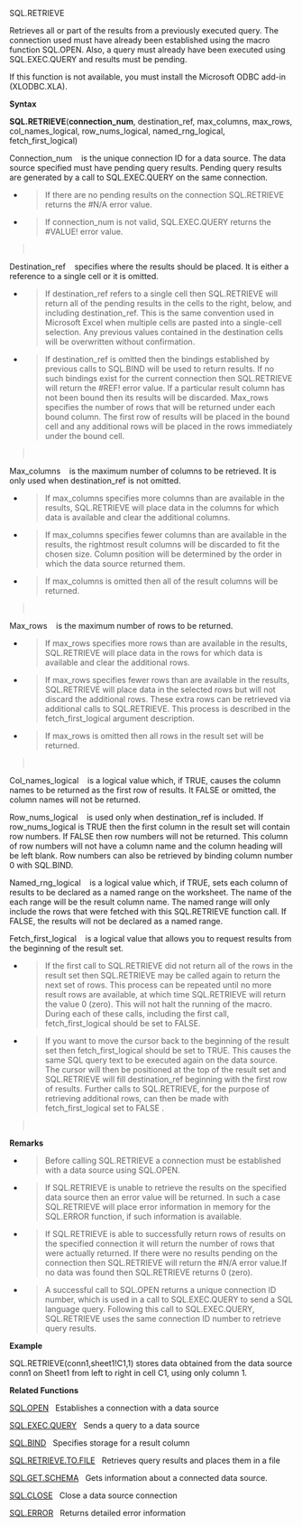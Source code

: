 SQL.RETRIEVE

Retrieves all or part of the results from a previously executed query.
The connection used must have already been established using the macro
function SQL.OPEN. Also, a query must already have been executed using
SQL.EXEC.QUERY and results must be pending.

If this function is not available, you must install the Microsoft ODBC
add-in (XLODBC.XLA).

**Syntax**

**SQL.RETRIEVE**(**connection\_num**, destination\_ref, max\_columns,
max\_rows, col\_names\_logical, row\_nums\_logical, named\_rng\_logical,
fetch\_first\_logical)

Connection\_num    is the unique connection ID for a data source. The
data source specified must have pending query results. Pending query
results are generated by a call to SQL.EXEC.QUERY on the same
connection.

  - > If there are no pending results on the connection SQL.RETRIEVE
    > returns the \#N/A error value.

  - > If connection\_num is not valid, SQL.EXEC.QUERY returns the
    > \#VALUE\! error value.

>  

Destination\_ref    specifies where the results should be placed. It is
either a reference to a single cell or it is omitted.

  - > If destination\_ref refers to a single cell then SQL.RETRIEVE will
    > return all of the pending results in the cells to the right,
    > below, and including destination\_ref. This is the same convention
    > used in Microsoft Excel when multiple cells are pasted into a
    > single-cell selection. Any previous values contained in the
    > destination cells will be overwritten without confirmation.

  - > If destination\_ref is omitted then the bindings established by
    > previous calls to SQL.BIND will be used to return results. If no
    > such bindings exist for the current connection then SQL.RETRIEVE
    > will return the \#REF\! error value. If a particular result column
    > has not been bound then its results will be discarded. Max\_rows
    > specifies the number of rows that will be returned under each
    > bound column. The first row of results will be placed in the bound
    > cell and any additional rows will be placed in the rows
    > immediately under the bound cell.

>  

Max\_columns    is the maximum number of columns to be retrieved. It is
only used when destination\_ref is not omitted.

  - > If max\_columns specifies more columns than are available in the
    > results, SQL.RETRIEVE will place data in the columns for which
    > data is available and clear the additional columns.

  - > If max\_columns specifies fewer columns than are available in the
    > results, the rightmost result columns will be discarded to fit the
    > chosen size. Column position will be determined by the order in
    > which the data source returned them.

  - > If max\_columns is omitted then all of the result columns will be
    > returned.

>  

Max\_rows    is the maximum number of rows to be returned.

  - > If max\_rows specifies more rows than are available in the
    > results, SQL.RETRIEVE will place data in the rows for which data
    > is available and clear the additional rows.

  - > If max\_rows specifies fewer rows than are available in the
    > results, SQL.RETRIEVE will place data in the selected rows but
    > will not discard the additional rows. These extra rows can be
    > retrieved via additional calls to SQL.RETRIEVE. This process is
    > described in the fetch\_first\_logical argument description.

  - > If max\_rows is omitted then all rows in the result set will be
    > returned.

>  

Col\_names\_logical    is a logical value which, if TRUE, causes the
column names to be returned as the first row of results. It FALSE or
omitted, the column names will not be returned.

Row\_nums\_logical    is used only when destination\_ref is included. If
row\_nums\_logical is TRUE then the first column in the result set will
contain row numbers. If FALSE then row numbers will not be returned.
This column of row numbers will not have a column name and the column
heading will be left blank. Row numbers can also be retrieved by binding
column number 0 with SQL.BIND.

Named\_rng\_logical    is a logical value which, if TRUE, sets each
column of results to be declared as a named range on the worksheet. The
name of the each range will be the result column name. The named range
will only include the rows that were fetched with this SQL.RETRIEVE
function call. If FALSE, the results will not be declared as a named
range.

Fetch\_first\_logical    is a logical value that allows you to request
results from the beginning of the result set.

  - > If the first call to SQL.RETRIEVE did not return all of the rows
    > in the result set then SQL.RETRIEVE may be called again to return
    > the next set of rows. This process can be repeated until no more
    > result rows are available, at which time SQL.RETRIEVE will return
    > the value 0 (zero). This will not halt the running of the macro.
    > During each of these calls, including the first call,
    > fetch\_first\_logical should be set to FALSE.

  - > If you want to move the cursor back to the beginning of the result
    > set then fetch\_first\_logical should be set to TRUE. This causes
    > the same SQL query text to be executed again on the data source.
    > The cursor will then be positioned at the top of the result set
    > and SQL.RETRIEVE will fill destination\_ref beginning with the
    > first row of results. Further calls to SQL.RETRIEVE, for the
    > purpose of retrieving additional rows, can then be made with
    > fetch\_first\_logical set to FALSE .

>  

**Remarks**

  - > Before calling SQL.RETRIEVE a connection must be established with
    > a data source using SQL.OPEN.

  - > If SQL.RETRIEVE is unable to retrieve the results on the specified
    > data source then an error value will be returned. In such a case
    > SQL.RETRIEVE will place error information in memory for the
    > SQL.ERROR function, if such information is available.

  - > If SQL.RETRIEVE is able to successfully return rows of results on
    > the specified connection it will return the number of rows that
    > were actually returned. If there were no results pending on the
    > connection then SQL.RETRIEVE will return the \#N/A error value.If
    > no data was found then SQL.RETRIEVE returns 0 (zero).

  - > A successful call to SQL.OPEN returns a unique connection ID
    > number, which is used in a call to SQL.EXEC.QUERY to send a SQL
    > language query. Following this call to SQL.EXEC.QUERY,
    > SQL.RETRIEVE uses the same connection ID number to retrieve query
    > results.

**Example**

SQL.RETRIEVE(conn1,sheet1\!C1,1) stores data obtained from the data
source conn1 on Sheet1 from left to right in cell C1, using only column
1.

**Related Functions**

[SQL.OPEN](SQL.OPEN.md)   Establishes a connection with a data source

[SQL.EXEC.QUERY](SQL.EXEC.QUERY.md)   Sends a query to a data source

[SQL.BIND](SQL.BIND.md)   Specifies storage for a result column

[SQL.RETRIEVE.TO.FILE](SQL.RETRIEVE.TO.FILE.md)   Retrieves query results and places them in a file

[SQL.GET.SCHEMA](SQL.GET.SCHEMA.md)   Gets information about a connected data source.

[SQL.CLOSE](SQL.CLOSE.md)   Close a data source connection

[SQL.ERROR](SQL.ERROR.md)   Returns detailed error information


